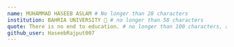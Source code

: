 ```yaml
---
name: MUHAMMAD HASEEB ASLAM # No longer than 28 characters
institution: BAHRIA UNIVERSITY 🚩 # no longer than 58 characters
quote: There is no end to education. # no longer than 100 characters, avoid using quotes(") to guarantee the format remains the same.
github_user: HaseebRajput007
---
```

